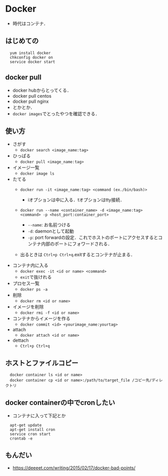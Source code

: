 # Docker
 - 時代はコンテナ．

## はじめての
  ```
    yum install docker
    chkconfig docker on
    service docker start
  ```

## docker pull
  - docker hubからとってくる．
  - docker pull centos
  - docker pull nginx
  - とかとか．
  - `docker images`でとったやつを確認できる．

## 使い方
  - さがす
    - `docker search <image_name:tag>`
  - ひっぱる
    - `docker pull <image_name:tag>`
  - イメージ一覧
    - `docker image ls`
  - たてる
    - `docker run -it <image_name:tag> <command (ex./bin/bash)>`
      - iオプションは中に入る．tオプションはtty接続．
    - `docker run --name <container_name> -d <image_name:tag> <command> -p <host_port:container_port>`
      - `--name`: お名前つける
      - `-d`: daemonとして起動
      - `-p`: port forwardの設定．これでホストのポートにアクセスするとコンテナ内部のポートにフォワードされる．

    - 出るときは `Ctrl+p Ctrl+q`.exitするとコンテナが止まる．
  - コンテナ内に入る
    - `docker exec -it <id or name> <command>`
    - `exit`で抜けれる
  - プロセス一覧
    - `docker ps -a`
  - 削除
    - `docker rm <id or name>`
  - イメージを削除
    - `docker rmi -f <id or name>`
  - コンテナからイメージを作る
    - `docker commit <id> <yourimage_name:yourtag>`
  - attach
    - `docker attach <id or name>`
  - dettach
    - `Ctrl+p Ctrl+q`

## ホストとファイルコピー
```
  docker container ls <id or name>
  docker container cp <id or name>:/path/to/target_file /コピー先/ディレクトリ
```

## docker containerの中でcronしたい
  - コンテナに入って下記とか
  ```
    apt-get update
    apt-get install cron
    service cron start
    crontab -e
  ```

## もんだい
  - https://deeeet.com/writing/2015/02/17/docker-bad-points/